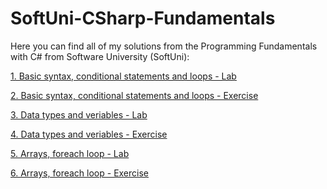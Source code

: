 # SoftUni-CSharp-Fundamentals

Here you can find all of my solutions from the Programming Fundamentals with C# from Software University (SoftUni):

[1. Basic syntax, conditional statements and loops - Lab](https://github.com/Vaseto28/SoftUni-CSharp-Fundamentals/tree/main/Basic%20Syntax%2C%20Conditional%20Statements%20and%20Loops%20-%20Lab)

[2. Basic syntax, conditional statements and loops - Exercise](https://github.com/Vaseto28/SoftUni-CSharp-Fundamentals/tree/main/Basic%20Syntax%2C%20Conditional%20Statements%20and%20Loops%20-%20Exercise)

[3. Data types and veriables - Lab](https://github.com/Vaseto28/SoftUni-CSharp-Fundamentals/tree/main/Data%20types%20and%20variables%20-%20Lab/01.Meters%20to%20kilometers)

[4. Data types and veriables - Exercise](https://github.com/Vaseto28/SoftUni-CSharp-Fundamentals/tree/main/Data%20type%20and%20veriables%20-%20Exercise/Data%20types%20and%20veriables%20(exercise))

[5. Arrays, foreach loop - Lab](https://github.com/Vaseto28/SoftUni-CSharp-Fundamentals/tree/main/Arrays%2C%20foreach%20loop%20-%20Lab)

[6. Arrays, foreach loop - Exercise](https://github.com/Vaseto28/SoftUni-CSharp-Fundamentals/tree/main/Arrays%2C%20foreach%20loop%20-%20Exercise)
